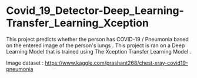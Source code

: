 # Covid_19_Detector-Deep_Learning-Transfer_Learning_Xception

This project predicts whether the person has COVID-19 / Pneumonia based on the 
entered image of the person's lungs . This project is ran on a Deep Learning Model
that is trained using The Xception Transfer Learning Model .

Image dataset : https://www.kaggle.com/prashant268/chest-xray-covid19-pneumonia

